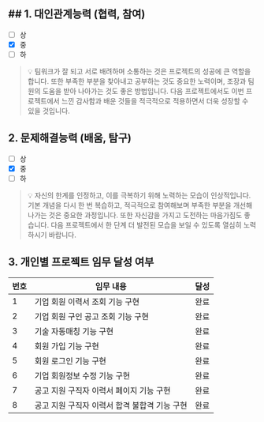 ## ## 1. 대인관계능력 (협력, 참여)

- [ ] 상
- [x] 중
- [ ] 하

> 💡 팀워크가 잘 되고 서로 배려하며 소통하는 것은 프로젝트의 성공에 큰 역할을 합니다. 또한 부족한 부분을 찾아내고 공부하는 것도 중요한 노력이며, 조장과 팀원의 도움을 받아 나아가는 것도 좋은 방법입니다. 다음 프로젝트에서도 이번 프로젝트에서 느낀 감사함과 배운 것들을 적극적으로 적용하면서 더욱 성장할 수 있을 것입니다.

## 2. 문제해결능력 (배움, 탐구)

- [ ] 상
- [x] 중
- [ ] 하

> 💡 자신의 한계를 인정하고, 이를 극복하기 위해 노력하는 모습이 인상적입니다. 기본 개념을 다시 한 번 복습하고, 적극적으로 참여해보며 부족한 부분을 개선해나가는 것은 중요한 과정입니다. 또한 자신감을 가지고 도전하는 마음가짐도 좋습니다. 다음 프로젝트에서 한 단계 더 발전된 모습을 보일 수 있도록 열심히 노력하시기 바랍니다.

## 3. 개인별 프로젝트 임무 달성 여부

| 번호  | 임무 내용                      | 달성  |
| --- | -------------------------- | --- |
| 1   | 기업 회원 이력서 조회 기능 구현         | 완료  |
| 2   | 기업 회원 구인 공고 조회 기능 구현       | 완료  |
| 3   | 기술 자동매칭 기능 구현              | 완료  |
| 4   | 회원 가입 기능 구현                | 완료  |
| 5   | 회원 로그인 기능 구현               | 완료  |
| 6   | 기업 회원정보 수정 기능 구현           | 완료  |
| 7   | 공고 지원 구직자 이력서 페이지 기능 구현    | 완료  |
| 8   | 공고 지원 구직자 이력서 합격 불합격 기능 구현 | 완료  |